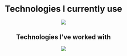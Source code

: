 <h1 align="center">
  Technologies I currently use
</h1>

<p align="center">
  <a href="https://skillicons.dev">
    <img src="https://skillicons.dev/icons?i=v,vscode" />
  </a>
</p>

<h2 align="center">
  Technologies I've worked with
</h2>

<p align="center">
  <a href="https://skillicons.dev">
    <img src="https://skillicons.dev/icons?i=flutter,react,tailwind,vite,py" />
  </a>
</p>
<!---
[![spotify-github-profile](https://spotify-github-profile.vercel.app/api/view?uid=31iklwguc5psndnqg2xyrkrsbnji&cover_image=false&theme=default&show_offline=false&background_color=0c1115&interchange=true&bar_color=27a98a&bar_color_cover=false)](https://github.com/kittinan/spotify-github-profile)
--->
